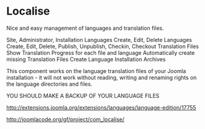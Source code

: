 Localise
========

Nice and easy management of languages and translation files.

Site, Administrator, Installation Languages
Create, Edit, Delete Languages
Create, Edit, Delete, Publish, Unpublish, Checkin, Checkout Translation Files
Show Translation Progress for each file and language
Automatically create missing Translation Files
Create Language Installation Archives

This component works on the language translation files of your Joomla installation - it will not work without reading, writing and renaming rights on the language directories and files.

YOU SHOULD MAKE A BACKUP OF YOUR LANGUAGE FILES

http://extensions.joomla.org/extensions/languages/language-edition/17755

http://joomlacode.org/gf/project/com_localise/
